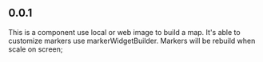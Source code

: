 ## 0.0.1

This is a component use local or web image to build a map.
It's able to customize markers use markerWidgetBuilder.
Markers will be rebuild when scale on screen;

